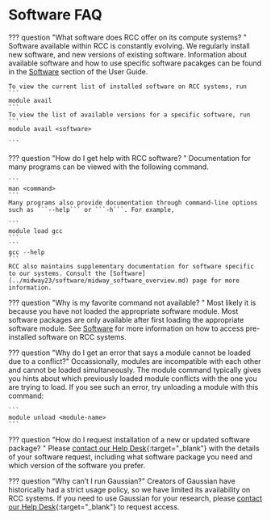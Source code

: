 # Software FAQ

??? question "What software does RCC offer on its compute systems? "
    Software available within RCC is constantly evolving. We regularly install new software, and new versions of existing software. Information about available software and how to use specific software pacakges can be found in the [Software](../midway23/software/midway_software_overview.md) section of the User Guide.

    To view the current list of installed software on RCC systems, run
    ```
    module avail
    ```
    To view the list of available versions for a specific software, run
    ``` 
    module avail <software>

    ```
??? question "How do I get help with RCC software? "
    Documentation for many programs can be viewed with the following command.

    ``` 
    man <command>
    ```
    Many programs also provide documentation through command-line options such as ```--help``` or ```-h```. For example,

    ```
    module load gcc
    ``` 
    ```
    gcc --help
    ```
    RCC also maintains supplementary documentation for software specific to our systems. Consult the [Software](../midway23/software/midway_software_overview.md) page for more information.

??? question "Why is my favorite command not available? "
    Most likely it is because you have not loaded the appropriate software module. Most software packages are only available after first loading the appropriate software module. See [Software](../midway23/software/midway_software_overview.md) for more information on how to access pre-installed software on RCC systems.

??? question "Why do I get an error that says a module cannot be loaded due to a conflict?"
    Occassionally, modules are incompatible with each other and cannot be loaded simultaneously. The module command typically gives you hints about which previously loaded module conflicts with the one you are trying to load. If you see such an error, try unloading a module with this command:

    ```
    module unload <module-name>
    ```

??? question "How do I request installation of a new or updated software package? "
    Please [contact our Help Desk](https://rcc.uchicago.edu/support-and-services/consulting-and-technical-support){:target="_blank"} with the details of your software request, including what software package you need and which version of the software you prefer.

??? question "Why can’t I run Gaussian?"
    Creators of Gaussian have historically had a strict usage policy, so we have limited its availability on RCC systems. If you need to use Gaussian for your research, please [contact our Help Desk](https://rcc.uchicago.edu/support-and-services/consulting-and-technical-support){:target="_blank"} to request access.

